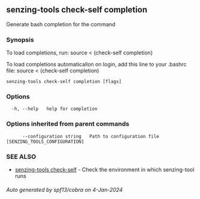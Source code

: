 ## senzing-tools check-self completion

Generate bash completion for the command

### Synopsis

To load completions, run:
source < (check-self completion)

To load completions automaticallon on login, add this line to your .bashrc file:
source < (check-self completion)


```
senzing-tools check-self completion [flags]
```

### Options

```
  -h, --help   help for completion
```

### Options inherited from parent commands

```
      --configuration string   Path to configuration file [SENZING_TOOLS_CONFIGURATION]
```

### SEE ALSO

* [senzing-tools check-self](senzing-tools_check-self.md)	 - Check the environment in which senzing-tool runs

###### Auto generated by spf13/cobra on 4-Jan-2024

